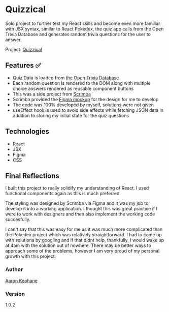 # Quizzical

Solo project to further test my React skills and become even more familiar with JSX syntax, similar to React Pokedex, the quiz app calls from the Open Trivia Database and generates random trivia questions for the user to answer.

Project: [Quizzical](https://aakeohane.github.io/react-trivia/)

## Features ✅

- Quiz Data is loaded from [the Open Trivia Database](https://opentdb.com/api_config.php)
- Each random question is rendered to the DOM along with multiple choice answers rendered as reusable component buttons
- This was a side project from [Scrimba](https://scrimba.com/)
- Scrimba provided the [Figma mockup](https://www.figma.com/file/E9S5iPcm10f0RIHK8mCqKL/Quizzical-App?node-id=0%3A1) for the design for me to develop
- The code was 100% developed by myself, solutions were not given
- useEffect hook is used to avoid side effects while fetching JSON data in addition to storing my initial state for the quiz questions

## Technologies

- React
- JSX
- Figma
- CSS

## Final Reflections

I built this project to really solidify my understanding of React. I used functional components again as this is much preferred.

The styling was designed by Scrimba via Figma and it was my job to develop it into a working application. I thought this was great practice if I were to work with designers and then also implement the working code succesfully.

I can't say that this was easy for me as it was much more complicated than the Pokedex project which was relatively straightforward. I had to come up with solutions by googling and if that didnt help, thankfully, I would wake up at 4am with the solution out of nowhere. There may be better ways to approach some of the problems, however I am very proud of my personal growth with this project.

### Author

[Aaron Keohane](https://aakeohane.github.io/Portfolio-Website/index.html)

### Version

1.0.2
